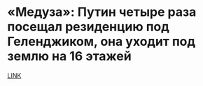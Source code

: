 # «Медуза»: Путин четыре раза посещал резиденцию под Геленджиком, она уходит под землю на 16 этажей



[LINK](https://varlamov.ru/4176544.html)